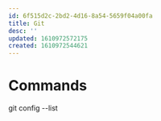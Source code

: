 ```yaml
---
id: 6f515d2c-2bd2-4d16-8a54-5659f04a00fa
title: Git
desc: ''
updated: 1610972572175
created: 1610972544621
---
```


# Commands

git config --list